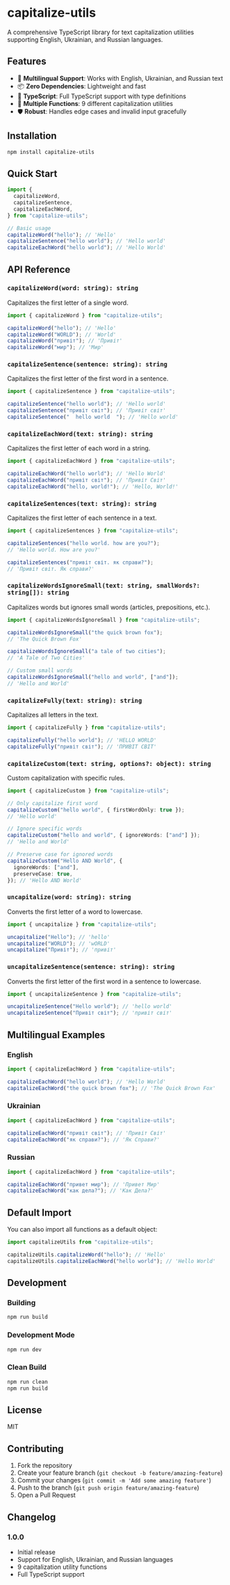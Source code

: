 # capitalize-utils

A comprehensive TypeScript library for text capitalization utilities supporting English, Ukrainian, and Russian languages.

## Features

- 🚀 **Multilingual Support**: Works with English, Ukrainian, and Russian text
- 📦 **Zero Dependencies**: Lightweight and fast
- 🔧 **TypeScript**: Full TypeScript support with type definitions
- 🎯 **Multiple Functions**: 9 different capitalization utilities
- 🛡️ **Robust**: Handles edge cases and invalid input gracefully

## Installation

```bash
npm install capitalize-utils
```

## Quick Start

```typescript
import {
  capitalizeWord,
  capitalizeSentence,
  capitalizeEachWord,
} from "capitalize-utils";

// Basic usage
capitalizeWord("hello"); // 'Hello'
capitalizeSentence("hello world"); // 'Hello world'
capitalizeEachWord("hello world"); // 'Hello World'
```

## API Reference

### `capitalizeWord(word: string): string`

Capitalizes the first letter of a single word.

```typescript
import { capitalizeWord } from "capitalize-utils";

capitalizeWord("hello"); // 'Hello'
capitalizeWord("WORLD"); // 'World'
capitalizeWord("привіт"); // 'Привіт'
capitalizeWord("мир"); // 'Мир'
```

### `capitalizeSentence(sentence: string): string`

Capitalizes the first letter of the first word in a sentence.

```typescript
import { capitalizeSentence } from "capitalize-utils";

capitalizeSentence("hello world"); // 'Hello world'
capitalizeSentence("привіт світ"); // 'Привіт світ'
capitalizeSentence("  hello world  "); // 'Hello world'
```

### `capitalizeEachWord(text: string): string`

Capitalizes the first letter of each word in a string.

```typescript
import { capitalizeEachWord } from "capitalize-utils";

capitalizeEachWord("hello world"); // 'Hello World'
capitalizeEachWord("привіт світ"); // 'Привіт Світ'
capitalizeEachWord("hello, world!"); // 'Hello, World!'
```

### `capitalizeSentences(text: string): string`

Capitalizes the first letter of each sentence in a text.

```typescript
import { capitalizeSentences } from "capitalize-utils";

capitalizeSentences("hello world. how are you?");
// 'Hello world. How are you?'

capitalizeSentences("привіт світ. як справи?");
// 'Привіт світ. Як справи?'
```

### `capitalizeWordsIgnoreSmall(text: string, smallWords?: string[]): string`

Capitalizes words but ignores small words (articles, prepositions, etc.).

```typescript
import { capitalizeWordsIgnoreSmall } from "capitalize-utils";

capitalizeWordsIgnoreSmall("the quick brown fox");
// 'The Quick Brown Fox'

capitalizeWordsIgnoreSmall("a tale of two cities");
// 'A Tale of Two Cities'

// Custom small words
capitalizeWordsIgnoreSmall("hello and world", ["and"]);
// 'Hello and World'
```

### `capitalizeFully(text: string): string`

Capitalizes all letters in the text.

```typescript
import { capitalizeFully } from "capitalize-utils";

capitalizeFully("hello world"); // 'HELLO WORLD'
capitalizeFully("привіт світ"); // 'ПРИВІТ СВІТ'
```

### `capitalizeCustom(text: string, options?: object): string`

Custom capitalization with specific rules.

```typescript
import { capitalizeCustom } from "capitalize-utils";

// Only capitalize first word
capitalizeCustom("hello world", { firstWordOnly: true });
// 'Hello world'

// Ignore specific words
capitalizeCustom("hello and world", { ignoreWords: ["and"] });
// 'Hello and World'

// Preserve case for ignored words
capitalizeCustom("Hello AND World", {
  ignoreWords: ["and"],
  preserveCase: true,
}); // 'Hello AND World'
```

### `uncapitalize(word: string): string`

Converts the first letter of a word to lowercase.

```typescript
import { uncapitalize } from "capitalize-utils";

uncapitalize("Hello"); // 'hello'
uncapitalize("WORLD"); // 'wORLD'
uncapitalize("Привіт"); // 'привіт'
```

### `uncapitalizeSentence(sentence: string): string`

Converts the first letter of the first word in a sentence to lowercase.

```typescript
import { uncapitalizeSentence } from "capitalize-utils";

uncapitalizeSentence("Hello world"); // 'hello world'
uncapitalizeSentence("Привіт світ"); // 'привіт світ'
```

## Multilingual Examples

### English

```typescript
import { capitalizeEachWord } from "capitalize-utils";

capitalizeEachWord("hello world"); // 'Hello World'
capitalizeEachWord("the quick brown fox"); // 'The Quick Brown Fox'
```

### Ukrainian

```typescript
import { capitalizeEachWord } from "capitalize-utils";

capitalizeEachWord("привіт світ"); // 'Привіт Світ'
capitalizeEachWord("як справи?"); // 'Як Справи?'
```

### Russian

```typescript
import { capitalizeEachWord } from "capitalize-utils";

capitalizeEachWord("привет мир"); // 'Привет Мир'
capitalizeEachWord("как дела?"); // 'Как Дела?'
```

## Default Import

You can also import all functions as a default object:

```typescript
import capitalizeUtils from "capitalize-utils";

capitalizeUtils.capitalizeWord("hello"); // 'Hello'
capitalizeUtils.capitalizeEachWord("hello world"); // 'Hello World'
```

## Development

### Building

```bash
npm run build
```

### Development Mode

```bash
npm run dev
```

### Clean Build

```bash
npm run clean
npm run build
```

## License

MIT

## Contributing

1. Fork the repository
2. Create your feature branch (`git checkout -b feature/amazing-feature`)
3. Commit your changes (`git commit -m 'Add some amazing feature'`)
4. Push to the branch (`git push origin feature/amazing-feature`)
5. Open a Pull Request

## Changelog

### 1.0.0

- Initial release
- Support for English, Ukrainian, and Russian languages
- 9 capitalization utility functions
- Full TypeScript support
